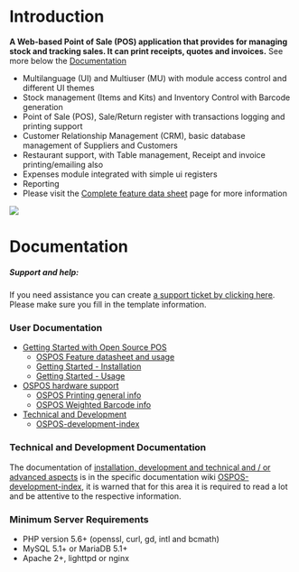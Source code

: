 # Introduction

**A Web-based Point of Sale (POS) application that provides for managing stock and tracking sales. It can print receipts, quotes and invoices.** See more below the [Documentation](#documentation)

- Multilanguage (UI) and Multiuser (MU) with module access control and different UI themes
- Stock management (Items and Kits) and Inventory Control with Barcode generation
- Point of Sale (POS), Sale/Return register with transactions logging and printing support
- Customer Relationship Management (CRM), basic database management of Suppliers and Customers
- Restaurant support, with Table management, Receipt and invoice printing/emailing also
- Expenses module integrated with simple ui registers
- Reporting
- Please visit the [Complete feature data sheet](Complete-feature-datasheet) page for more information

![](https://user-images.githubusercontent.com/39026625/39675392-1bd817ae-518d-11e8-8856-e17d867e0056.jpg)

# Documentation

##### Support and help:

If you need assistance you can create [a support ticket by clicking here](https://github.com/opensourcepos/opensourcepos/issues/new). Please make sure you fill in the template information.

### User Documentation

* [Getting Started with Open Source POS](#)
  * [OSPOS Feature datasheet and usage](OSPOS-complete-feature-datasheet)
  * [Getting Started - Installation](Getting-Started-installations)
  * [Getting Started - Usage](DOCS-USERS-Getting-Started-usage)
* [OSPOS hardware support](Supported-hardware-datasheet)
  * [OSPOS Printing general info](DOCS-USERS-for-OSPOS-Printing)
  * [OSPOS Weighted Barcode info](Weighted-Barcodes)
* [Technical and Development](#technical-and-development)
  * [OSPOS-development-index](OSPOS-development-index)

### Technical and Development Documentation

The documentation of [installation, development and technical and / or advanced aspects](OSPOS-development-index) is in the specific documentation wiki [OSPOS-development-index](OSPOS-development-index), it is warned that for this area it is required to read a lot and be attentive to the respective information.

### Minimum Server Requirements

* PHP version 5.6+ (openssl, curl, gd, intl and bcmath)
* MySQL 5.1+ or MariaDB 5.1+
* Apache 2+, lighttpd or nginx

